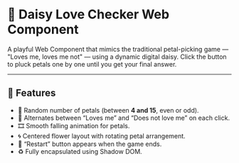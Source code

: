# 🌼 Daisy Love Checker Web Component

A playful Web Component that mimics the traditional petal-picking game — "Loves me, loves me not" — using a dynamic digital daisy. Click the button to pluck petals one by one until you get your final answer.

---

## 🎯 Features

- 🌸 Random number of petals (between **4 and 15**, even or odd).
- 💬 Alternates between “Loves me” and “Does not love me” on each click.
- 🎞️ Smooth falling animation for petals.
- 🌀 Centered flower layout with rotating petal arrangement.
- 🔁 “Restart” button appears when the game ends.
- ♻️ Fully encapsulated using Shadow DOM.

